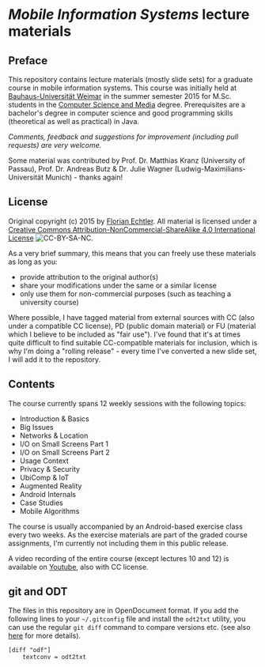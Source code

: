 # _Mobile Information Systems_ lecture materials

## Preface

This repository contains lecture materials (mostly slide sets) for a graduate course in mobile information systems. This course was initially held at [Bauhaus-Universität Weimar](https://www.uni-weimar.de/) in the summer semester 2015 for M.Sc. students in the [Computer Science and Media](http://www.uni-weimar.de/en/media/studies/computer-science-and-media-hci/medieninformatik-computer-science-and-media-msc/) degree. Prerequisites are a bachelor's degree in computer science and good programming skills (theoretical as well as practical) in Java.

_Comments, feedback and suggestions for improvement (including pull requests) are very welcome._

Some material was contributed by Prof. Dr. Matthias Kranz (University of Passau), Prof. Dr. Andreas Butz & Dr. Julie Wagner (Ludwig-Maximilians-Universität Munich) - thanks again!

## License

Original copyright (c) 2015 by [Florian Echtler](http://www.uni-weimar.de/en/media/chairs/mobile-media/). All material is licensed under a [Creative Commons Attribution-NonCommercial-ShareAlike 4.0 International License](http://creativecommons.org/licenses/by-nc-sa/4.0/) ![CC-BY-SA-NC](https://i.creativecommons.org/l/by-nc-sa/4.0/80x15.png).

As a very brief summary, this means that you can freely use these materials as long as you:

* provide attribution to the original author(s)
* share your modifications under the same or a similar license
* only use them for non-commercial purposes (such as teaching a university course)

Where possible, I have tagged material from external sources with CC (also under a compatible CC license), PD (public domain material) or FU (material which I believe to be included as "fair use"). I've found that it's at times quite difficult to find suitable CC-compatible materials for inclusion, which is why I'm doing a "rolling release" - every time I've converted a new slide set, I will add it to the repository.

## Contents

The course currently spans 12 weekly sessions with the following topics:

* Introduction & Basics
* Big Issues
* Networks & Location
* I/O on Small Screens Part 1
* I/O on Small Screens Part 2
* Usage Context
* Privacy & Security
* UbiComp & IoT
* Augmented Reality
* Android Internals
* Case Studies
* Mobile Algorithms

The course is usually accompanied by an Android-based exercise class every two weeks. As the exercise materials are part of the graded course assignments, I'm currently not including them in this public release.

A video recording of the entire course (except lectures 10 and 12) is available on [Youtube](), also with CC license.

## git and ODT

The files in this repository are in OpenDocument format. If you add the following lines to your `~/.gitconfig` file and install the `odt2txt` utility, you can use the regular `git diff` command to compare versions etc. (see also [here](http://www-verimag.imag.fr/~moy/opendocument/) for more details).

    [diff "odf"]
    	textconv = odt2txt
